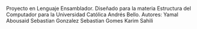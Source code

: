 Proyecto en Lenguaje Ensamblador. Diseñado para la materia Estructura del Computador para la Universidad Católica Andrés Bello. 
Autores:
Yamal Abousaid
Sebastian Gonzalez
Sebastian Gomes
Karim Sahili
